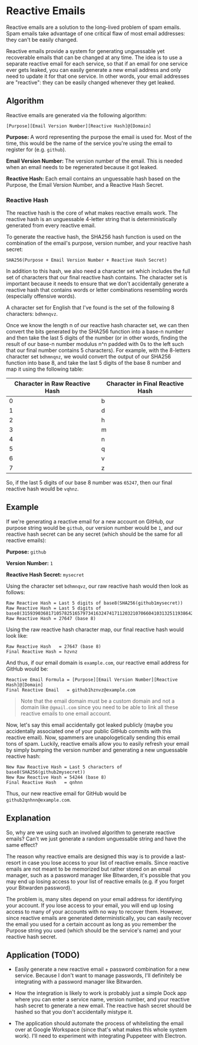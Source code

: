 # Reactive Emails

Reactive emails are a solution to the long-lived problem of spam emails. Spam emails take advantage of one critical flaw of most email addresses: they can't be easily changed.

Reactive emails provide a system for generating unguessable yet recoverable emails that can be changed at any time. The idea is to use a separate reactive email for each service, so that if an email for one service ever gets leaked, you can easily generate a new email address and only need to update it for that one service. In other words, your email addresses are "reactive": they can be easily changed whenever they get leaked.

## Algorithm

Reactive emails are generated via the following algorithm:

`[Purpose][Email Version Number][Reactive Hash]@[Domain]`

**Purpose:** A word representing the purpose the email is used for. Most of the time, this would be the name of the service you're using the email to register for (e.g. `github`).

**Email Version Number:** The version number of the email. This is needed when an email needs to be regenerated because it got leaked.

**Reactive Hash:** Each email contains an unguessable hash based on the Purpose, the Email Version Number, and a Reactive Hash Secret.

### Reactive Hash

The reactive hash is the core of what makes reactive emails work. The reactive hash is an unguessable 4-letter string that is deterministically generated from every reactive email.

To generate the reactive hash, the SHA256 hash function is used on the combination of the email's purpose, version number, and your reactive hash secret:

```text
SHA256(Purpose + Email Version Number + Reactive Hash Secret)
```

In addition to this hash, we also need a character set which includes the full set of characters that our final reactive hash contains. The character set is important because it needs to ensure that we don't accidentally generate a reactive hash that contains words or letter combinations resembling words (especially offensive words).

A character set for English that I've found is the set of the following 8 characters: `bdhmnqvz`.

Once we know the length n of our reactive hash character set, we can then convert the bits generated by the SHA256 function into a base-n number and then take the last 5 digits of the number (or in other words, finding the result of our base-n number modulus n^n padded with 0s to the left such that our final number contains 5 characters). For example, with the 8-letters character set `bdhmnqnz`, we would convert the output of our SHA256 function into base 8, and take the last 5 digits of the base 8 number and map it using the following table:

| Character in Raw Reactive Hash | Character in Final Reactive Hash |
| ------------------------------ | -------------------------------- |
| 0                              | b                                |
| 1                              | d                                |
| 2                              | h                                |
| 3                              | m                                |
| 4                              | n                                |
| 5                              | q                                |
| 6                              | v                                |
| 7                              | z                                |

So, if the last 5 digits of our base 8 number was `65247`, then our final reactive hash would be `vqhnz`.

## Example

If we're generating a reactive email for a new account on GitHub, our purpose string would be `github`, our version number would be `1`, and our reactive hash secret can be any secret (which should be the same for all reactive emails):

**Purpose:** `github`

**Version Number:** `1`

**Reactive Hash Secret:** `mysecret`

Using the character set `bdhmnqvz`, our raw reactive hash would then look as follows:

```text
Raw Reactive Hash = Last 5 digits of base8(SHA256(github1mysecret))
Raw Reactive Hash = Last 5 digits of base8(3159390368171057825165797341632474171120321070660410313251193864284542513063)
Raw Reactive Hash = 27647 (base 8)
```

Using the raw reactive hash character map, our final reactive hash would look like:

```text
Raw Reactive Hash   = 27647 (base 8)
Final Reactive Hash = hzvnz
```

And thus, if our email domain is `example.com`, our reactive email address for GitHub would be:

```text
Reactive Email Formula = [Purpose][Email Version Number][Reactive Hash]@[Domain]
Final Reactive Email   = github1hznvz@example.com
```

> Note that the email domain must be a custom domain and not a domain like `@gmail.com` since you need to be able to link all these reactive emails to one email account.

Now, let's say this email accidentally got leaked publicly (maybe you accidentally associated one of your public GitHub commits with this reactive email). Now, spammers are unapologetically sending this email tons of spam. Luckily, reactive emails allow you to easily refresh your email by simply bumping the version number and generating a new unguessable reactive hash:

```text
New Raw Reactive Hash = Last 5 characters of base8(SHA256(github2mysecret))
New Raw Reactive Hash = 54244 (base 8)
Final Reactive Hash   = qnhnn
```

Thus, our new reactive email for GitHub would be `github2qnhnn@example.com`.

## Explanation

So, why are we using such an involved algorithm to generate reactive emails? Can't we just generate a random unguessable string and have the same effect?

The reason why reactive emails are designed this way is to provide a last-resort in case you lose access to your list of reactive emails. Since reactive emails are not meant to be memorized but rather stored on an email manager, such as a password manager like Bitwarden, it's possible that you may end up losing access to your list of reactive emails (e.g. if you forget your Bitwarden password).

The problem is, many sites depend on your email address for identifying your account. If you lose access to your email, you will end up losing access to many of your accounts with no way to recover them. However, since reactive emails are generated deterministically, you can easily recover the email you used for a certain account as long as you remember the Purpose string you used (which should be the service's name) and your reactive hash secret.

## Application (TODO)

- Easily generate a new reactive email + password combination for a new service. Because I don't want to manage passwords, I'll definitely be integrating with a password manager like Bitwarden.

- How the integration is likely to work is probably just a simple Dock app where you can enter a service name, version number, and your reactive hash secret to generate a new email. The reactive hash secret should be hashed so that you don't accidentally mistype it.

- The application should automate the process of whitelisting the email over at Google Workspace (since that's what makes this whole system work). I'll need to experiment with integrating Puppeteer with Electron.
